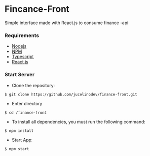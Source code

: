 # Fincance-Front

Simple interface made with React.js to consume finance -api

### Requirements

- [Nodejs](https://nodejs.org/)
- [NPM](https://www.npmjs.com/)
- [Typescript](https://www.typescriptlang.org/)
- [React.js](https://www.reactjs.org/)

### Start Server

- Clone the repository:

```
$ git clone https://github.com/jucelinodev/finance-front.git
```

- Enter directory

```
$ cd /finance-front
```

- To install all dependencies, you must run the following command:

```
$ npm install
```

- Start App:

```
$ npm start
```